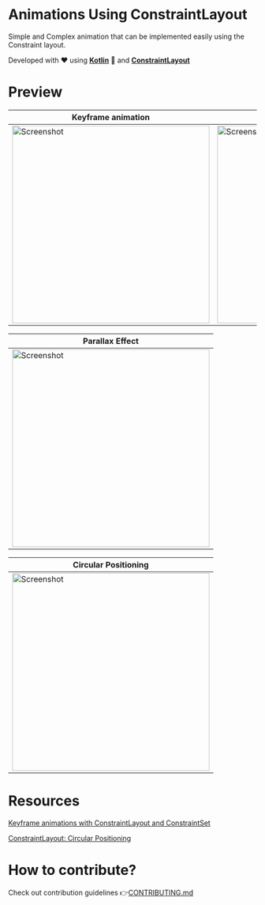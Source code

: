 # Animations Using ConstraintLayout
Simple and Complex animation that can be implemented easily using the Constraint layout.

Developed with ❤️ using [**Kotlin**](https://kotlinlang.org/) :muscle: and [**ConstraintLayout**](https://constraintlayout.com/)
  
# Preview

| Keyframe animation | Shopping Keyframe animation | Collapsing toolbar |
| ------------------ | --------------------------- | ------------------ |
| <img src="https://github.com//blob/master/keyframeanimation.gif" height="400" alt="Screenshot"/>  | <img src="https://github.com/--link-part--/master/gif/shoopin_key_frame_animation.gif" height="400" alt="Screenshot"/> | <img src="https://github.com/--link-part--/master/gif/collapsing%20toolbar.gif" height="400" alt="Screenshot"/> |

| Parallax Effect |
| --------------- |
| <img src="https://github.com/--link-part--/master/gif/parallax_effect.gif" height="400" alt="Screenshot"/> |

| Circular Positioning |
| -------------------- |
| <img src="https://github.com/--link-part--/master/gif/Circular_Positioning.gif" height="400" alt="Screenshot"/> |

# Resources

[Keyframe animations with ConstraintLayout and ConstraintSet](https://www.youtube.com/watch?v=OHcfs6rStRo)

[ConstraintLayout: Circular Positioning](https://medium.com/devnibbles/constraintlayout-circular-positioning-9489b11cb0e5)

# How to contribute?

Check out contribution guidelines 👉[CONTRIBUTING.md](https://github.com/--link-part--/master/CONTRIBUTING.md)
